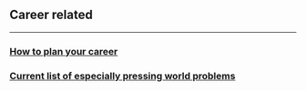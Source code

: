 ## Career related

---

### [How to plan your career](https://80000hours.org/career-planning/article/)
### [Current list of especially pressing world problems](https://80000hours.org/problem-profiles/)
